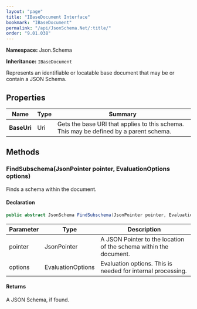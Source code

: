 ```yaml
---
layout: "page"
title: "IBaseDocument Interface"
bookmark: "IBaseDocument"
permalink: "/api/JsonSchema.Net/:title/"
order: "9.01.038"
---
```

**Namespace:** Json.Schema

**Inheritance:**
`IBaseDocument`

Represents an identifiable or locatable base document that may be or contain a JSON Schema.

## Properties

| Name | Type | Summary |
|---|---|---|
| **BaseUri** | Uri | Gets the base URI that applies to this schema.  This may be defined by a parent schema. |

## Methods

### FindSubschema(JsonPointer pointer, EvaluationOptions options)

Finds a schema within the document.

#### Declaration

```c#
public abstract JsonSchema FindSubschema(JsonPointer pointer, EvaluationOptions options)
```

| Parameter | Type | Description |
|---|---|---|
| pointer | JsonPointer | A JSON Pointer to the location of the schema within the document. |
| options | EvaluationOptions | Evaluation options.  This is needed for internal processing. |


#### Returns

A JSON Schema, if found.

